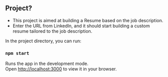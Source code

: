 ## Project?

- This project is aimed at building a Resume based on the job description. 
- Enter the URL from LinkedIn, and it should start building a custom resume tailored to the job description.

In the project directory, you can run:

### `npm start`

Runs the app in the development mode.\
Open [http://localhost:3000](http://localhost:3000) to view it in your browser.
